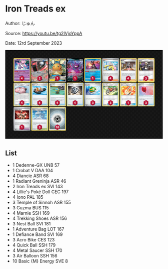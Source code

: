 # Iron Treads ex

Author: じゅん

Source: <https://youtu.be/tg2IVjoYppA>

Date: 12rd September 2023

![decklist](../../images/OBF/Iron%20Treads%20ex/1-%20Iron%20Treads%20ex.png)

## List

* 1 Dedenne-GX UNB 57
* 1 Crobat V DAA 104
* 4 Diancie ASR 68
* 1 Radiant Greninja ASR 46
* 2 Iron Treads ex SVI 143
* 4 Lillie's Poké Doll CEC 197
* 4 Iono PAL 185
* 3 Temple of Sinnoh ASR 155
* 3 Guzma BUS 115
* 4 Marnie SSH 169
* 4 Trekking Shoes ASR 156
* 3 Nest Ball SVI 181
* 1 Adventure Bag LOT 167
* 1 Defiance Band SVI 169
* 3 Acro Bike CES 123
* 4 Quick Ball SSH 179
* 4 Metal Saucer SSH 170
* 3 Air Balloon SSH 156
* 10 Basic {M} Energy SVE 8
